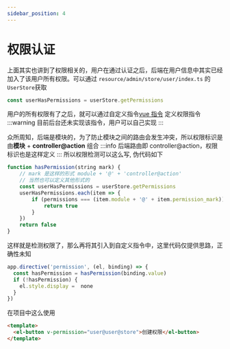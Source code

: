 ```yaml
---
sidebar_position: 4
---
```


# 权限认证
上面其实也讲到了权限相关的，用户在通过认证之后，后端在用户信息中其实已经加入了该用户所有权限。可以通过 `resource/admin/store/user/index.ts` 的 `UserStore`获取
```typescript
const userHasPermissions = userStore.getPermissions
```
用户的所有权限有了之后，就可以通过自定义指令[vue 指令](https://cn.vuejs.org/guide/reusability/custom-directives.html) 定义权限指令
:::warning
目前后台还未实现该指令，用户可以自己实现
:::

众所周知，后端是模块的，为了防止模块之间的路由会发生冲突，所以权限标识是由**模块** + **controller@action** 组合
:::info
后端路由即 controller@action，权限标识也是这样定义
:::
所以权限检测可以这么写, 伪代码如下
```typescript
function hasPermission(string mark) {
    // mark 是这样的形式 module + '@' + 'controller@action'
    // 当然也可以定义其他形式的
    const userHasPermissions = userStore.getPermissions
    userHasPermissions.each(item => {
        if (permissions === (item.module + '@' + item.permission_mark)) {
            return true
        }
    })
    return false
}
```
这样就是检测权限了，那么再将其引入到自定义指令中，这里代码仅提供思路，正确性未知
```typescript
app.directive('permission', (el, binding) => {
  const hasPermission = hasPermission(binding.value)
  if (!hasPermission) {
    el.style.display =  none
  }
})
```
在项目中这么使用
```html
<template>
  <el-button v-permission="user@user@store">创建权限</el-button>
</template>
```